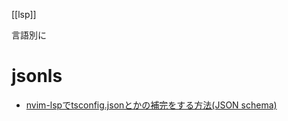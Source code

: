 [[lsp]]

言語別に

# jsonls

- [nvim-lspでtsconfig.jsonとかの補完をする方法(JSON schema)](https://zenn.dev/nazo6/articles/989d44e16b1abb)
